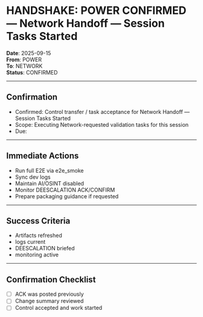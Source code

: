 # HANDSHAKE: POWER CONFIRMED — Network Handoff — Session Tasks Started
**Date**: 2025-09-15  
**From**: POWER  
**To**: NETWORK  
**Status**: CONFIRMED

---

## Confirmation
- Confirmed: Control transfer / task acceptance for Network Handoff — Session Tasks Started
- Scope: Executing Network-requested validation tasks for this session
- Due: 

---

## Immediate Actions
- Run full E2E via e2e_smoke
- Sync dev logs
- Maintain AI/OSINT disabled
- Monitor DEESCALATION ACK/CONFIRM
- Prepare packaging guidance if requested

---

## Success Criteria
- Artifacts refreshed
- logs current
- DEESCALATION briefed
- monitoring active

---

## Confirmation Checklist
- [ ] ACK was posted previously
- [ ] Change summary reviewed
- [ ] Control accepted and work started

